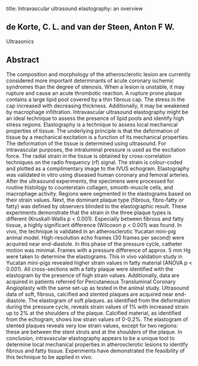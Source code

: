 title: Intravascular ultrasound elastography: an overview

## de Korte, C. L. and van der Steen, Anton F W.
Ultrasonics


## Abstract
The composition and morphology of the atherosclerotic lesion are currently considered more important determinants of acute coronary ischemic syndromes than the degree of stenosis. When a lesion is unstable, it may rupture and cause an acute thrombotic reaction. A rupture prone plaque contains a large lipid pool covered by a thin fibrous cap. The stress in the cap increased with decreasing thickness. Additionally, it may be weakened by macrophage infiltration. Intravascular ultrasound elastography might be an ideal technique to assess the presence of lipid pools and identify high stress regions. Elastography is a technique to assess local mechanical properties of tissue. The underlying principle is that the deformation of tissue by a mechanical excitation is a function of its mechanical properties. The deformation of the tissue is determined using ultrasound. For intravascular purposes, the intraluminal pressure is used as the excitation force. The radial strain in the tissue is obtained by cross-correlation techniques on the radio frequency (rf) signal. The strain is colour-coded and plotted as a complimentary image to the IVUS echogram. Elastography was validated in vitro using diseased human coronary and femoral arteries. After the ultrasound experiments, the specimens were processed for routine histology to counterstain collagen, smooth-muscle cells, and macrophage activity. Regions were segmented in the elastograms based on their strain values. Next, the dominant plaque type (fibrous, fibro-fatty or fatty) was defined by observers blinded to the elastographic result. These experiments demonstrate that the strain in the three plaque types is different (Kruskall-Wallis p < 0.001). Especially between fibrous and fatty tissue, a highly significant difference (Wilcoxon p < 0.001) was found. In vivo, the technique is validated in an atherosclerotic Yucatan mini-pig animal model. High-resolution echo frames (30 frames per second) were acquired near end-diastole. In this phase of the pressure cycle, catheter motion was minimal. Frames with a pressure difference of approx. 5 mm Hg were taken to determine the elastograms. This in vivo validation study in Yucatan mini-pigs revealed higher strain values in fatty material (ANOVA p < 0.001). All cross-sections with a fatty plaque were identified with the elastogram by the presence of high strain values. Additionally, data are acquired in patients referred for Percutaneous Transluminal Coronary Angioplasty with the same set-up as tested in the animal study. Ultrasound data of soft, fibrous, calcified and stented plaques are acquired near end-diastole. The elastogram of soft plaques. as identified from the deformation during the pressure cycle, reveals strain values of 1% with increased strain up to 2% at the shoulders of the plaque. Calcified material, as identified from the echogram, shows low strain values of 0-0.2%. The elastogram of stented plaques reveals very low strain values, except for two regions: these are between the stent struts and at the shoulders of the plaque. In conclusion, intravascular elastography appears to be a unique tool to determine local mechanical properties in atherosclerotic lesions to identify fibrous and fatty tissue. Experiments have demonstrated the feasibility of this technique to be applied in vivo.

